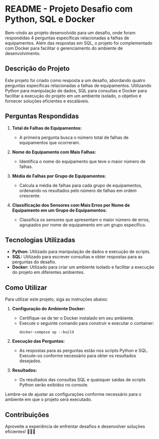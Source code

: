 # README - Projeto Desafio com Python, SQL e Docker

Bem-vindo ao projeto desenvolvido para um desafio, onde foram respondidas 4 perguntas específicas relacionadas a falhas de equipamentos. Além das respostas em SQL, o projeto foi complementado com Docker para facilitar o gerenciamento do ambiente de desenvolvimento.

## Descrição do Projeto

Este projeto foi criado como resposta a um desafio, abordando quatro perguntas específicas relacionadas a falhas de equipamentos. Utilizando Python para manipulação de dados, SQL para consultas e Docker para facilitar a execução do projeto em um ambiente isolado, o objetivo é fornecer soluções eficientes e escaláveis.

## Perguntas Respondidas

1. **Total de Falhas de Equipamentos:**
   - A primeira pergunta busca o número total de falhas de equipamentos que ocorreram.

2. **Nome do Equipamento com Mais Falhas:**
   - Identifica o nome do equipamento que teve o maior número de falhas.

3. **Média de Falhas por Grupo de Equipamentos:**
   - Calcula a média de falhas para cada grupo de equipamentos, ordenando os resultados pelo número de falhas em ordem crescente.

4. **Classificação dos Sensores com Mais Erros por Nome de Equipamento em um Grupo de Equipamentos:**
   - Classifica os sensores que apresentam o maior número de erros, agrupados por nome de equipamento em um grupo específico.

## Tecnologias Utilizadas

- **Python:** Utilizado para manipulação de dados e execução de scripts.
- **SQL:** Utilizado para escrever consultas e obter respostas para as perguntas do desafio.
- **Docker:** Utilizado para criar um ambiente isolado e facilitar a execução do projeto em diferentes ambientes.

## Como Utilizar

Para utilizar este projeto, siga as instruções abaixo:

1. **Configuração do Ambiente Docker:**
   - Certifique-se de ter o Docker instalado em seu ambiente.
   - Execute o seguinte comando para construir e executar o container:
     ```
     docker-compose up --build
     ```

2. **Execução das Perguntas:**
   - As respostas para as perguntas estão nos scripts Python e SQL. Execute-os conforme necessário para obter os resultados desejados.

3. **Resultados:**
   - Os resultados das consultas SQL e quaisquer saídas de scripts Python serão exibidos no console.

Lembre-se de ajustar as configurações conforme necessário para o ambiente em que o projeto será executado.

## Contribuições
Aproveite a experiência de enfrentar desafios e desenvolver soluções eficientes! 🚀🐍🐳
